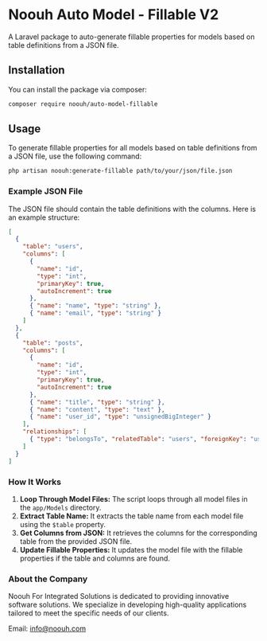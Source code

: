 # Noouh Auto Model - Fillable V2

A Laravel package to auto-generate fillable properties for models based on table definitions from a JSON file.

## Installation

You can install the package via composer:

```bash
composer require noouh/auto-model-fillable
```

## Usage

To generate fillable properties for all models based on table definitions from a JSON file, use the following command:

```bash
php artisan noouh:generate-fillable path/to/your/json/file.json
```

### Example JSON File

The JSON file should contain the table definitions with the columns. Here is an example structure:

```json
[
  {
    "table": "users",
    "columns": [
      {
        "name": "id",
        "type": "int",
        "primaryKey": true,
        "autoIncrement": true
      },
      { "name": "name", "type": "string" },
      { "name": "email", "type": "string" }
    ]
  },
  {
    "table": "posts",
    "columns": [
      {
        "name": "id",
        "type": "int",
        "primaryKey": true,
        "autoIncrement": true
      },
      { "name": "title", "type": "string" },
      { "name": "content", "type": "text" },
      { "name": "user_id", "type": "unsignedBigInteger" }
    ],
    "relationships": [
      { "type": "belongsTo", "relatedTable": "users", "foreignKey": "user_id" }
    ]
  }
]
```

### How It Works

1. **Loop Through Model Files:** The script loops through all model files in the `app/Models` directory.
2. **Extract Table Name:** It extracts the table name from each model file using the `$table` property.
3. **Get Columns from JSON:** It retrieves the columns for the corresponding table from the provided JSON file.
4. **Update Fillable Properties:** It updates the model file with the fillable properties if the table and columns are found.

### About the Company

Noouh For Integrated Solutions is dedicated to providing innovative software solutions. We specialize in developing high-quality applications tailored to meet the specific needs of our clients.

Email: info@noouh.com
